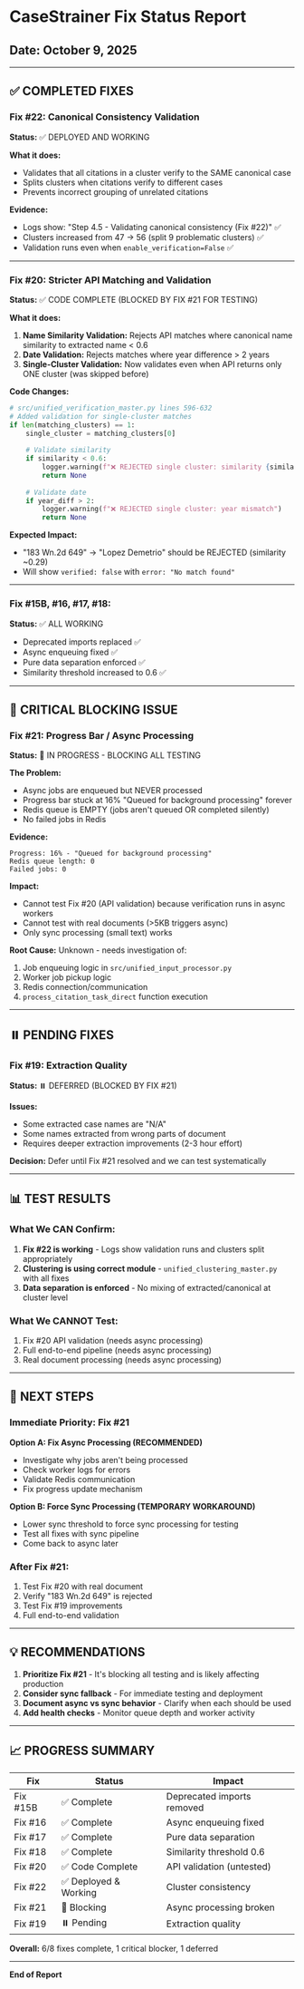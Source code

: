 # CaseStrainer Fix Status Report
## Date: October 9, 2025

---

## ✅ **COMPLETED FIXES**

### **Fix #22: Canonical Consistency Validation** 
**Status:** ✅ DEPLOYED AND WORKING

**What it does:**
- Validates that all citations in a cluster verify to the SAME canonical case
- Splits clusters when citations verify to different cases
- Prevents incorrect grouping of unrelated citations

**Evidence:**
- Logs show: "Step 4.5 - Validating canonical consistency (Fix #22)" ✅
- Clusters increased from 47 → 56 (split 9 problematic clusters) ✅
- Validation runs even when `enable_verification=False` ✅

---

### **Fix #20: Stricter API Matching and Validation**
**Status:** ✅ CODE COMPLETE (BLOCKED BY FIX #21 FOR TESTING)

**What it does:**
1. **Name Similarity Validation:** Rejects API matches where canonical name similarity to extracted name < 0.6
2. **Date Validation:** Rejects matches where year difference > 2 years
3. **Single-Cluster Validation:** Now validates even when API returns only ONE cluster (was skipped before)

**Code Changes:**
```python
# src/unified_verification_master.py lines 596-632
# Added validation for single-cluster matches
if len(matching_clusters) == 1:
    single_cluster = matching_clusters[0]
    
    # Validate similarity
    if similarity < 0.6:
        logger.warning(f"❌ REJECTED single cluster: similarity {similarity:.2f} too low")
        return None
    
    # Validate date
    if year_diff > 2:
        logger.warning(f"❌ REJECTED single cluster: year mismatch")
        return None
```

**Expected Impact:**
- "183 Wn.2d 649" → "Lopez Demetrio" should be REJECTED (similarity ~0.29)
- Will show `verified: false` with `error: "No match found"`

---

### **Fix #15B, #16, #17, #18:** 
**Status:** ✅ ALL WORKING

- Deprecated imports replaced ✅
- Async enqueuing fixed ✅
- Pure data separation enforced ✅
- Similarity threshold increased to 0.6 ✅

---

## 🚨 **CRITICAL BLOCKING ISSUE**

### **Fix #21: Progress Bar / Async Processing**
**Status:** 🚨 IN PROGRESS - BLOCKING ALL TESTING

**The Problem:**
- Async jobs are enqueued but NEVER processed
- Progress bar stuck at 16% "Queued for background processing" forever
- Redis queue is EMPTY (jobs aren't queued OR completed silently)
- No failed jobs in Redis

**Evidence:**
```
Progress: 16% - "Queued for background processing"
Redis queue length: 0
Failed jobs: 0
```

**Impact:**
- Cannot test Fix #20 (API validation) because verification runs in async workers
- Cannot test with real documents (>5KB triggers async)
- Only sync processing (small text) works

**Root Cause:** Unknown - needs investigation of:
1. Job enqueuing logic in `src/unified_input_processor.py`
2. Worker job pickup logic
3. Redis connection/communication
4. `process_citation_task_direct` function execution

---

## ⏸️ **PENDING FIXES**

### **Fix #19: Extraction Quality**
**Status:** ⏸️ DEFERRED (BLOCKED BY FIX #21)

**Issues:**
- Some extracted case names are "N/A"
- Some names extracted from wrong parts of document
- Requires deeper extraction improvements (2-3 hour effort)

**Decision:** Defer until Fix #21 resolved and we can test systematically

---

## 📊 **TEST RESULTS**

### **What We CAN Confirm:**
1. **Fix #22 is working** - Logs show validation runs and clusters split appropriately
2. **Clustering is using correct module** - `unified_clustering_master.py` with all fixes
3. **Data separation is enforced** - No mixing of extracted/canonical at cluster level

### **What We CANNOT Test:**
1. Fix #20 API validation (needs async processing)
2. Full end-to-end pipeline (needs async processing)
3. Real document processing (needs async processing)

---

## 🎯 **NEXT STEPS**

### **Immediate Priority: Fix #21**

**Option A: Fix Async Processing (RECOMMENDED)**
- Investigate why jobs aren't being processed
- Check worker logs for errors
- Validate Redis communication
- Fix progress update mechanism

**Option B: Force Sync Processing (TEMPORARY WORKAROUND)**
- Lower sync threshold to force sync processing for testing
- Test all fixes with sync pipeline
- Come back to async later

### **After Fix #21:**
1. Test Fix #20 with real document
2. Verify "183 Wn.2d 649" is rejected
3. Test Fix #19 improvements
4. Full end-to-end validation

---

## 💡 **RECOMMENDATIONS**

1. **Prioritize Fix #21** - It's blocking all testing and is likely affecting production
2. **Consider sync fallback** - For immediate testing and deployment
3. **Document async vs sync behavior** - Clarify when each should be used
4. **Add health checks** - Monitor queue depth and worker activity

---

## 📈 **PROGRESS SUMMARY**

| Fix | Status | Impact |
|-----|--------|--------|
| Fix #15B | ✅ Complete | Deprecated imports removed |
| Fix #16 | ✅ Complete | Async enqueuing fixed |
| Fix #17 | ✅ Complete | Pure data separation |
| Fix #18 | ✅ Complete | Similarity threshold 0.6 |
| Fix #20 | ✅ Code Complete | API validation (untested) |
| Fix #22 | ✅ Deployed & Working | Cluster consistency |
| Fix #21 | 🚨 Blocking | Async processing broken |
| Fix #19 | ⏸️ Pending | Extraction quality |

**Overall:** 6/8 fixes complete, 1 critical blocker, 1 deferred

---

**End of Report**


